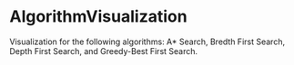 # AlgorithmVisualization
Visualization for the following algorithms: A* Search, Bredth First Search, Depth First Search, and Greedy-Best First Search.
